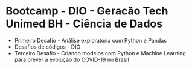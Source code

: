 # Bootcamp - DIO - Geracão Tech Unimed BH - Ciência de Dados

* Primeiro Desafio - Análise exploratória com Python e Pandas
* Desafios de códigos - DIO
* Terceiro Desafio - Criando modelos com Python e Machine Learning para prever a evolução do COVID-19 no Brasil
